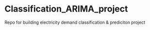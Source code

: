# Classification_ARIMA_project
 Repo for building electricity demand classification & prediciton project
